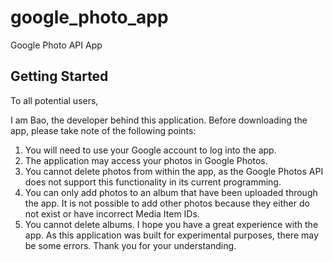 # google_photo_app

Google Photo API App

## Getting Started

To all potential users,

I am Bao, the developer behind this application. Before downloading the app, please take note of the following points:

1. You will need to use your Google account to log into the app.
2. The application may access your photos in Google Photos.
3. You cannot delete photos from within the app, as the Google Photos API does not support this functionality in its current programming.
4. You can only add photos to an album that have been uploaded through the app. It is not possible to add other photos because they either do not exist or have incorrect Media Item IDs.
5. You cannot delete albums.
I hope you have a great experience with the app. As this application was built for experimental purposes, there may be some errors. Thank you for your understanding.

